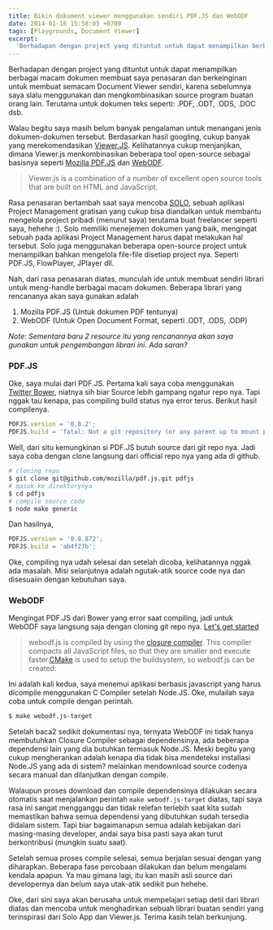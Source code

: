 ```yaml
---
title: Bikin dokument viewer menggunakan sendiri PDF.JS dan WebODF
date: 2014-01-16 15:58:03 +0700
tags: [Playgrounds, Document Viewer]
excerpt:
  'Berhadapan dengan project yang dituntut untuk dapat menampilkan berbagai macam dokumen membuat saya penasaran dan berkeinginan untuk membuat semacam Document Viewer sendiri, karena sebelumnya saya slalu menggunakan dan mengkombinasikan source program buatan orang lain. Terutama untuk dokumen teks seperti: .PDF, .ODT, .ODS, .DOC dsb.'
---
```

Berhadapan dengan project yang dituntut untuk dapat menampilkan berbagai macam dokumen membuat saya penasaran dan berkeinginan untuk membuat semacam Document Viewer sendiri, karena sebelumnya saya slalu menggunakan dan mengkombinasikan source program buatan orang lain. Terutama untuk dokumen teks seperti: .PDF, .ODT, .ODS, .DOC dsb.

Walau begitu saya masih belum banyak pengalaman untuk menangani jenis dokumen-dokumen tersebut. Berdasarkan hasil googling, cukup banyak yang merekomendasikan [Viewer.JS](viewerjs.org). Kelihatannya cukup menjanjikan, dimana Viewer.js menkombinasikan beberapa tool open-source sebagai basisnya seperti [Mozilla PDF.JS](http://mozilla.github.io/pdf.js) dan [WebODF](http://webodf.org).<!-- more -->

> Viewer.js is a combination of a number of excellent open source tools that are built on HTML and JavaScript.

Rasa penasaran bertambah saat saya mencoba [SOLO](www.getsoloapp.com), sebuah aplikasi Project Management gratisan yang cukup bisa diandalkan untuk membantu mengelola project pribadi (menurut saya) terutama buat freelancer seperti saya, hehehe :). Solo memiliki menejemen dokumen yang baik, mengingat sebuah pada aplikasi Project Management harus dapat melakukan hal tersebut. Solo juga menggunakan beberapa open-source project untuk menampilkan bahkan mengelola file-file disetiap project nya. Seperti PDF.JS, FlowPlayer, JPlayer dll.

Nah, dari rasa penasaran diatas, munculah ide untuk membuat sendiri librari untuk meng-handle berbagai macam dokumen. Beberapa librari yang rencananya akan saya gunakan adalah


1. Mozilla PDF.JS (Untuk dokumen PDF tentunya)
2. WebODF (Untuk Open Document Format, seperti .ODT, .ODS, .ODP)

_Note: Sementara baru 2 resource itu yang rencanannya akan saya gunakan untuk pengembangan librari ini. Ada saran?_

### PDF.JS

Oke, saya mulai dari PDF.JS. Pertama kali saya coba menggunakan [Twitter Bower](http://bower), niatnya sih biar Source lebih gampang ngatur repo nya. Tapi nggak tau kenapa, pas compiling build status nya error terus. Berikut hasil compilenya.

```js
PDFJS.version = '0.8.2';
PDFJS.build = 'fatal: Not a git repository (or any parent up to mount point /home)Stopping at filesystem boundary (GIT_DISCOVERY_ACROSS_FILESYSTEM not set).';
```

Well, dari situ kemungkinan si PDF.JS butuh source dari git repo nya. Jadi saya coba dengan clone langsung dari official repo nya yang ada di github.

```bash
# cloning repo
$ git clone git@github.com/mozilla/pdf.js.git pdfjs
# masuk ke direktorynya
$ cd pdfjs
# compile source code
$ node make generic
```

Dan hasilnya,

```javascript
PDFJS.version = '0.8.872';
PDFJS.build = 'ab4f27b';
```

Oke, compiling nya udah selesai dan setelah dicoba, kelihatannya nggak ada masalah. Misi selanjutnya adalah ngutak-atik source code nya dan disesuaiin dengan kebutuhan saya.

### WebODF

Mengingat PDF.JS dari Bower yang error saat compiling, jadi untuk WebODF saya langsung saja dengan cloning git repo nya. [Let's get started](http://webodf.org/start/)

> webodf.js is compiled by using the [closure compiler](http://webodf.org/tools/index.html#compiler). This compiler compacts all JavaScript files, so that they are smaller and execute faster.[CMake](http://webodf.org/tools/index.html#cmake) is used to setup the buildsystem, so webodf.js can be created:

Ini adalah kali kedua, saya menemui aplikasi berbasis javascript yang harus dicompile menggunakan C Compiler setelah Node.JS. Oke, mulailah saya coba untuk compile dengan perintah.

```bash
$ make webodf.js-target
```

Setelah baca2 sedikit dokumentasi nya, ternyata WebODF ini tidak hanya membutuhkan Closure Compiler sebagai dependensinya, ada beberapa dependensi lain yang dia butuhkan termasuk Node.JS. Meski begitu yang cukup mengherankan adalah kenapa dia tidak bisa mendeteksi installasi Node.JS yang ada di sistem? melainkan mendownload source codenya secara manual dan dilanjutkan dengan compile.

Walaupun proses download dan compile dependensinya dilakukan secara otomatis saat menjalankan perintah `make webodf.js-target` diatas, tapi saya rasa ini sangat mengganggu dan tidak relefan terlebih saat kita sudah memastikan bahwa semua dependensi yang dibutuhkan sudah tersedia didalam sistem. Tapi biar bagaimanapun semua adalah kebijakan dari masing-masing developer, andai saya bisa pasti saya akan turut berkontribusi (mungkin suatu saat).

Setelah semua proses compile selesai, semua berjalan sesuai dengan yang diharapkan. Beberapa fase percobaan dilakukan dan belum mengalami kendala apapun. Ya mau gimana lagi, itu kan masih asli source dari developernya dan belum saya utak-atik sedikit pun hehehe.

Oke, dari sini saya akan berusaha untuk mempelajari setiap detil dari librari diatas dan mencoba untuk menghadirkan sebuah librari buatan sendiri yang terinspirasi dari Solo App dan Viewer.js. Terima kasih telah berkunjung.
